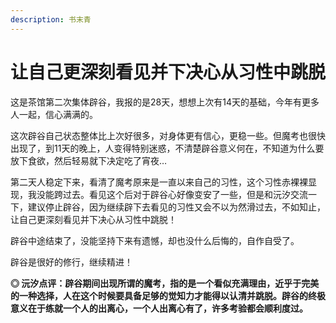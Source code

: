 ```yaml
---
description: 书末青
---
```


# 让自己更深刻看见并下决心从习性中跳脱

这是茶馆第二次集体辟谷，我报的是28天，想想上次有14天的基础，今年有更多人一起，信心满满的。

这次辟谷自己状态整体比上次好很多，对身体更有信心，更稳一些。但魔考也很快出现了，到11天的晚上，人变得特别迷惑，不清楚辟谷意义何在，不知道为什么要放下食欲，然后轻易就下决定吃了宵夜…

第二天人稳定下来，看清了魔考原来是一直以来自己的习性，这个习性赤裸裸显现，我没能跨过去。看见这个后对于辟谷心好像变安了一些，但是和沅汐交流一下，建议停止辟谷，因为继续辟下去看见的习性又会不以为然滑过去，不如知止，让自己更深刻看见并下决心从习性中跳脱！

辟谷中途结束了，没能坚持下来有遗憾，却也没什么后悔的，自作自受了。

辟谷是很好的修行，继续精进！

**◎ 沅汐点评：辟谷期间出现所谓的魔考，指的是一个看似充满理由，近乎于完美的一种选择，人在这个时候要具备足够的觉知力才能得以认清并跳脱。辟谷的终极意义在于练就一个人的出离心，一个人出离心有了，许多考验都会顺利度过。**

